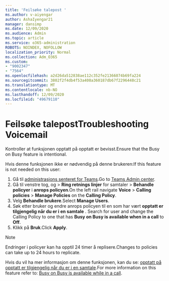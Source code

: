 ```yaml
---
title: 'Feilsøke talepost '
ms.author: v-aiyengar
author: AshaIyengar21
manager: dansimp
ms.date: 12/09/2020
ms.audience: Admin
ms.topic: article
ms.service: o365-administration
ROBOTS: NOINDEX, NOFOLLOW
localization_priority: Normal
ms.collection: Adm_O365
ms.custom:
- "9002347"
- "7564"
ms.openlocfilehash: a2d26da512838ae112c352fe21366074b69fa224
ms.sourcegitcommit: 3802f2f4db4f53a408a360187db67f2296448c21
ms.translationtype: MT
ms.contentlocale: nb-NO
ms.lasthandoff: 12/09/2020
ms.locfileid: "49679110"
---
```

# <a name="troubleshooting-voicemail"></a><span data-ttu-id="70836-102">Feilsøke talepost</span><span class="sxs-lookup"><span data-stu-id="70836-102">Troubleshooting Voicemail</span></span>

<span data-ttu-id="70836-103">Kontroller at funksjonen opptatt på opptatt er bevisst.</span><span class="sxs-lookup"><span data-stu-id="70836-103">Ensure that the Busy on Busy feature is intentional.</span></span>

<span data-ttu-id="70836-104">Hvis denne funksjonen ikke er nødvendig på denne brukeren:</span><span class="sxs-lookup"><span data-stu-id="70836-104">If this feature is not needed on this user:</span></span>

1. <span data-ttu-id="70836-105">Gå til [administrasjons senteret for Teams](https://admin.teams.microsoft.com/policies/calling).</span><span class="sxs-lookup"><span data-stu-id="70836-105">Go to [Teams Admin center](https://admin.teams.microsoft.com/policies/calling).</span></span>
1. <span data-ttu-id="70836-106">Gå til venstre tog, og  >  **Ring retnings linjer** for samtaler  >  **Behandle policyer** i **anrops policyen**.</span><span class="sxs-lookup"><span data-stu-id="70836-106">On the left rail navigate **Voice** > **Calling policies** > **Manage Policies** on the **Calling Policy**.</span></span>
1. <span data-ttu-id="70836-107">Velg **Behandle brukere**.</span><span class="sxs-lookup"><span data-stu-id="70836-107">Select **Manage Users**.</span></span>
1. <span data-ttu-id="70836-108">Søk etter bruker og endre anrops policyen til en som har vært **opptatt er tilgjengelig når du er i en samtale** . </span><span class="sxs-lookup"><span data-stu-id="70836-108">Search for user and change the Calling Policy to one that has **Busy on Busy is available when in a call** to **Off**.</span></span>
1. <span data-ttu-id="70836-109">Klikk på **Bruk**.</span><span class="sxs-lookup"><span data-stu-id="70836-109">Click **Apply**.</span></span>
> [!NOTE]
> <span data-ttu-id="70836-110">Endringer i policyer kan ha opptil 24 timer å replisere.</span><span class="sxs-lookup"><span data-stu-id="70836-110">Changes to policies can take up to 24 hours to replicate.</span></span>

<span data-ttu-id="70836-111">Hvis du vil ha mer informasjon om denne funksjonen, kan du se: [opptatt på opptatt er tilgjengelig når du er i en samtale](https://docs.microsoft.com/microsoftteams/teams-calling-policy#busy-on-busy-is-available-while-in-a-call).</span><span class="sxs-lookup"><span data-stu-id="70836-111">For more information on this feature refer to: [Busy on Busy is available while in a call](https://docs.microsoft.com/microsoftteams/teams-calling-policy#busy-on-busy-is-available-while-in-a-call).</span></span>
